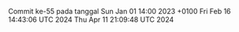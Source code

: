 Commit ke-55 pada tanggal Sun Jan 01 14:00 2023 +0100
Fri Feb 16 14:43:06 UTC 2024
Thu Apr 11 21:09:48 UTC 2024
